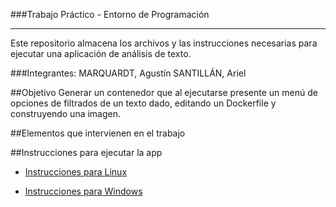 ###Trabajo Práctico - Entorno de Programación

------------

Este repositorio almacena los archivos y las instrucciones necesarias para ejecutar una aplicación de análisis de texto.

###Integrantes:
MARQUARDT, Agustín
SANTILLÁN, Ariel

##Objetivo
Generar un contenedor que al ejecutarse presente un menú de
opciones de filtrados de un texto dado, editando un Dockerfile y construyendo una imagen.

##Elementos que intervienen en el trabajo

##Instrucciones para ejecutar la app
- [Instrucciones para Linux](https://docs.google.com/document/d/1Oq6zlN8SXxvrO_g4fOfdr6FT5gEtbn9vbKisz6WVBkQ/edit?usp=sharing)

- [Instrucciones para Windows](https://docs.google.com/document/d/11aPtY6XZkI9eT2EMg3psbiM-YxjxXMwH2p-dHKfg7WM/edit?usp=sharing)


